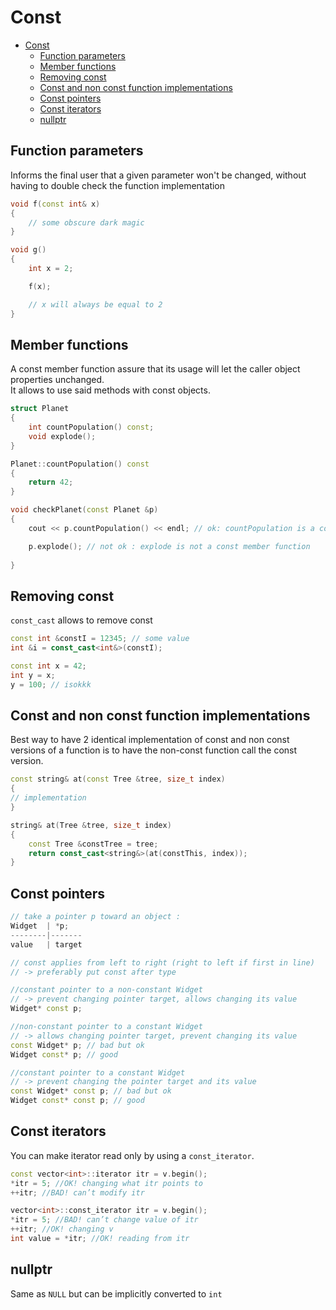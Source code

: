 # Const
- [Const](#const)
  - [Function parameters](#function-parameters)
  - [Member functions](#member-functions)
  - [Removing const](#removing-const)
  - [Const and non const function implementations](#const-and-non-const-function-implementations)
  - [Const pointers](#const-pointers)
  - [Const iterators](#const-iterators)
  - [nullptr](#nullptr)


## Function parameters
Informs the final user that a given parameter won't be changed, without having to double check the function implementation
```cpp
void f(const int& x)
{
    // some obscure dark magic
}

void g()
{
    int x = 2;

    f(x);

    // x will always be equal to 2
}
```

## Member functions
A const member function assure that its usage will let the caller object properties unchanged.  
It allows to use said methods with const objects.
```cpp
struct Planet
{
    int countPopulation() const;
    void explode();
}

Planet::countPopulation() const
{
    return 42;
}

void checkPlanet(const Planet &p)
{
    cout << p.countPopulation() << endl; // ok: countPopulation is a const member function

    p.explode(); // not ok : explode is not a const member function
    
}
```

## Removing const
`const_cast` allows to remove const
```cpp
const int &constI = 12345; // some value
int &i = const_cast<int&>(constI);
```

```cpp
const int x = 42;
int y = x;
y = 100; // isokkk
```

## Const and non const function implementations
Best way to have 2 identical implementation of const and non const versions of a function is to have the non-const function call the const version.

```cpp
const string& at(const Tree &tree, size_t index)
{
// implementation
}

string& at(Tree &tree, size_t index)
{
    const Tree &constTree = tree;
    return const_cast<string&>(at(constThis, index));
}
```

## Const pointers

```cpp
// take a pointer p toward an object :
Widget  | *p;
--------|-------
value   | target

// const applies from left to right (right to left if first in line)
// -> preferably put const after type

//constant pointer to a non-constant Widget
// -> prevent changing pointer target, allows changing its value
Widget* const p;

//non-constant pointer to a constant Widget
// -> allows changing pointer target, prevent changing its value 
const Widget* p; // bad but ok
Widget const* p; // good

//constant pointer to a constant Widget
// -> prevent changing the pointer target and its value
const Widget* const p; // bad but ok
Widget const* const p; // good
```

## Const iterators
You can make iterator read only by using a `const_iterator`.  
```cpp
const vector<int>::iterator itr = v.begin();
*itr = 5; //OK! changing what itr points to
++itr; //BAD! can’t modify itr

vector<int>::const_iterator itr = v.begin();
*itr = 5; //BAD! can’t change value of itr
++itr; //OK! changing v
int value = *itr; //OK! reading from itr
```

## nullptr
Same as `NULL` but can be implicitly converted to `int` 